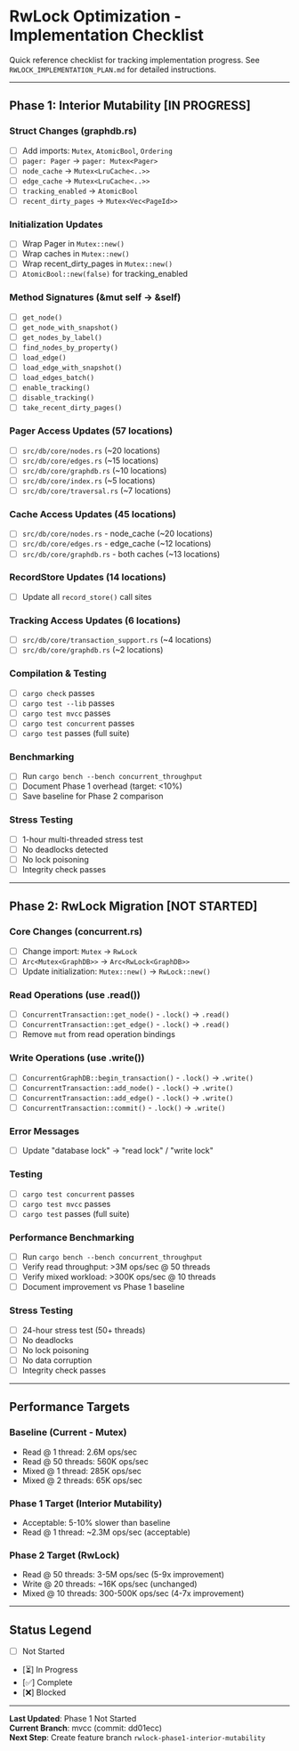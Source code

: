# RwLock Optimization - Implementation Checklist

Quick reference checklist for tracking implementation progress.
See `RWLOCK_IMPLEMENTATION_PLAN.md` for detailed instructions.

---

## Phase 1: Interior Mutability [IN PROGRESS]

### Struct Changes (graphdb.rs)
- [ ] Add imports: `Mutex`, `AtomicBool`, `Ordering`
- [ ] `pager: Pager` → `pager: Mutex<Pager>`
- [ ] `node_cache` → `Mutex<LruCache<..>>`
- [ ] `edge_cache` → `Mutex<LruCache<..>>`
- [ ] `tracking_enabled` → `AtomicBool`
- [ ] `recent_dirty_pages` → `Mutex<Vec<PageId>>`

### Initialization Updates
- [ ] Wrap Pager in `Mutex::new()`
- [ ] Wrap caches in `Mutex::new()`
- [ ] Wrap recent_dirty_pages in `Mutex::new()`
- [ ] `AtomicBool::new(false)` for tracking_enabled

### Method Signatures (&mut self → &self)
- [ ] `get_node()`
- [ ] `get_node_with_snapshot()`
- [ ] `get_nodes_by_label()`
- [ ] `find_nodes_by_property()`
- [ ] `load_edge()`
- [ ] `load_edge_with_snapshot()`
- [ ] `load_edges_batch()`
- [ ] `enable_tracking()`
- [ ] `disable_tracking()`
- [ ] `take_recent_dirty_pages()`

### Pager Access Updates (57 locations)
- [ ] `src/db/core/nodes.rs` (~20 locations)
- [ ] `src/db/core/edges.rs` (~15 locations)
- [ ] `src/db/core/graphdb.rs` (~10 locations)
- [ ] `src/db/core/index.rs` (~5 locations)
- [ ] `src/db/core/traversal.rs` (~7 locations)

### Cache Access Updates (45 locations)
- [ ] `src/db/core/nodes.rs` - node_cache (~20 locations)
- [ ] `src/db/core/edges.rs` - edge_cache (~12 locations)
- [ ] `src/db/core/graphdb.rs` - both caches (~13 locations)

### RecordStore Updates (14 locations)
- [ ] Update all `record_store()` call sites

### Tracking Access Updates (6 locations)
- [ ] `src/db/core/transaction_support.rs` (~4 locations)
- [ ] `src/db/core/graphdb.rs` (~2 locations)

### Compilation & Testing
- [ ] `cargo check` passes
- [ ] `cargo test --lib` passes
- [ ] `cargo test mvcc` passes
- [ ] `cargo test concurrent` passes
- [ ] `cargo test` passes (full suite)

### Benchmarking
- [ ] Run `cargo bench --bench concurrent_throughput`
- [ ] Document Phase 1 overhead (target: <10%)
- [ ] Save baseline for Phase 2 comparison

### Stress Testing
- [ ] 1-hour multi-threaded stress test
- [ ] No deadlocks detected
- [ ] No lock poisoning
- [ ] Integrity check passes

---

## Phase 2: RwLock Migration [NOT STARTED]

### Core Changes (concurrent.rs)
- [ ] Change import: `Mutex` → `RwLock`
- [ ] `Arc<Mutex<GraphDB>>` → `Arc<RwLock<GraphDB>>`
- [ ] Update initialization: `Mutex::new()` → `RwLock::new()`

### Read Operations (use .read())
- [ ] `ConcurrentTransaction::get_node()` - `.lock()` → `.read()`
- [ ] `ConcurrentTransaction::get_edge()` - `.lock()` → `.read()`
- [ ] Remove `mut` from read operation bindings

### Write Operations (use .write())
- [ ] `ConcurrentGraphDB::begin_transaction()` - `.lock()` → `.write()`
- [ ] `ConcurrentTransaction::add_node()` - `.lock()` → `.write()`
- [ ] `ConcurrentTransaction::add_edge()` - `.lock()` → `.write()`
- [ ] `ConcurrentTransaction::commit()` - `.lock()` → `.write()`

### Error Messages
- [ ] Update "database lock" → "read lock" / "write lock"

### Testing
- [ ] `cargo test concurrent` passes
- [ ] `cargo test mvcc` passes
- [ ] `cargo test` passes (full suite)

### Performance Benchmarking
- [ ] Run `cargo bench --bench concurrent_throughput`
- [ ] Verify read throughput: >3M ops/sec @ 50 threads
- [ ] Verify mixed workload: >300K ops/sec @ 10 threads
- [ ] Document improvement vs Phase 1 baseline

### Stress Testing
- [ ] 24-hour stress test (50+ threads)
- [ ] No deadlocks
- [ ] No lock poisoning
- [ ] No data corruption
- [ ] Integrity check passes

---

## Performance Targets

### Baseline (Current - Mutex)
- Read @ 1 thread: 2.6M ops/sec
- Read @ 50 threads: 560K ops/sec
- Mixed @ 1 thread: 285K ops/sec
- Mixed @ 2 threads: 65K ops/sec

### Phase 1 Target (Interior Mutability)
- Acceptable: 5-10% slower than baseline
- Read @ 1 thread: ~2.3M ops/sec (acceptable)

### Phase 2 Target (RwLock)
- Read @ 50 threads: 3-5M ops/sec (5-9x improvement)
- Write @ 20 threads: ~16K ops/sec (unchanged)
- Mixed @ 10 threads: 300-500K ops/sec (4-7x improvement)

---

## Status Legend
- [ ] Not Started
- [⏳] In Progress
- [✅] Complete
- [❌] Blocked

---

**Last Updated**: Phase 1 Not Started  
**Current Branch**: mvcc (commit: dd01ecc)  
**Next Step**: Create feature branch `rwlock-phase1-interior-mutability`
